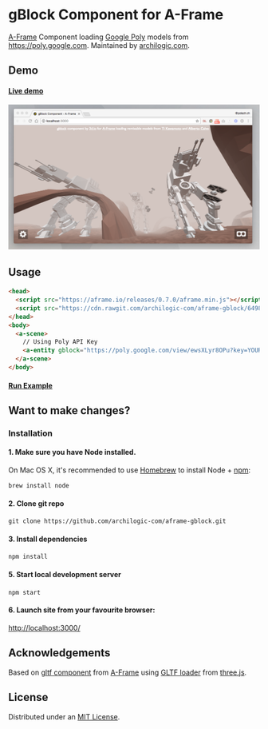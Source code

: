 # gBlock Component for A-Frame

[A-Frame](https://aframe.io) Component loading [Google Poly](https://poly.google.com) models from https://poly.google.com. Maintained by [archilogic.com](https://archilogic.com).

## Demo

#### [Live demo](http://project.archilogic.com/aframe-gblock/)

![](docs/screenshot3.png)

## Usage

```html
<head>
  <script src="https://aframe.io/releases/0.7.0/aframe.min.js"></script>
  <script src="https://cdn.rawgit.com/archilogic-com/aframe-gblock/6498b71d/dist/gblock.js"></script>
</head>
<body>
  <a-scene>
    // Using Poly API Key
    <a-entity gblock="https://poly.google.com/view/ewsXLyr8OPu?key=YOUR_POLY_API_KEY_HERE"></a-entity>
  </a-scene>
</body>
```

#### [Run Example](https://codepen.io/tomas-polach/pen/NvJRJe/right?editors=1000)

## Want to make changes?

### Installation

#### 1. Make sure you have Node installed.

On Mac OS X, it's recommended to use [Homebrew](http://brew.sh/) to install Node + [npm](https://www.npmjs.com):

    brew install node

#### 2. Clone git repo 

    git clone https://github.com/archilogic-com/aframe-gblock.git

#### 3. Install dependencies

    npm install

#### 5. Start local development server

    npm start

#### 6. Launch site from your favourite browser:

[http://localhost:3000/](http://localhost:3000/)

## Acknowledgements

Based on [gltf component](https://aframe.io/docs/0.6.0/components/gltf-model.html) from [A-Frame](https://aframe.io/) using [GLTF loader](https://threejs.org/examples/#webgl_loader_gltf) from [three.js](https://threejs.org/).

## License

Distributed under an [MIT License](LICENSE).
